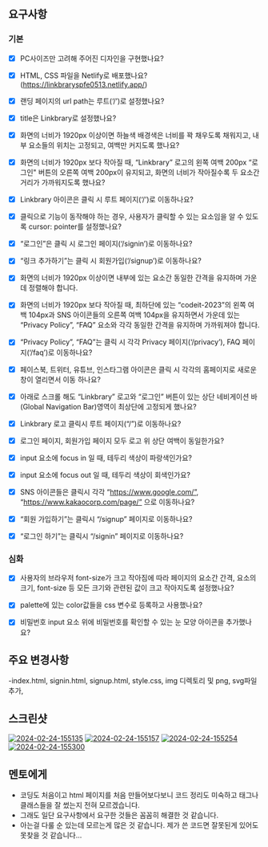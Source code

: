 ## 요구사항

### 기본

- [x] PC사이즈만 고려해 주어진 디자인을 구현했나요?

- [x] HTML, CSS 파일을 Netlify로 배포했나요? (https://linkbraryspfe0513.netlify.app/)

- [x] 랜딩 페이지의 url path는 루트(‘/’)로 설정했나요?

- [x] title은 Linkbrary로 설정했나요?

- [x] 화면의 너비가 1920px 이상이면 하늘색 배경색은 너비를 꽉 채우도록 채워지고, 내부 요소들의 위치는 고정되고, 여백만 커지도록 했나요?

- [x] 화면의 너비가 1920px 보다 작아질 때, “Linkbrary” 로고의 왼쪽 여백 200px “로그인" 버튼의 오른쪽 여백 200px이 유지되고, 화면의 너비가 작아질수록 두 요소간 거리가 가까워지도록 했나요?

- [x] Linkbrary 아이콘은 클릭 시 루트 페이지(‘/’)로 이동하나요?

- [x] 클릭으로 기능이 동작해야 하는 경우, 사용자가 클릭할 수 있는 요소임을 알 수 있도록 cursor: pointer를 설정했나요?

- [x] “로그인”은 클릭 시 로그인 페이지(‘/signin’)로 이동하나요?

- [x] “링크 추가하기”는 클릭 시 회원가입(‘/signup’)로 이동하나요?

- [x] 화면의 너비가 1920px 이상이면 내부에 있는 요소간 동일한 간격을 유지하며 가운데 정렬해야 합니다.

- [x] 화면의 너비가 1920px 보다 작아질 때, 최하단에 있는 “codeit-2023”의 왼쪽 여백 104px과 SNS 아이콘들의 오른쪽 여백 104px을 유지하면서 가운데 있는 “Privacy Policy”, “FAQ” 요소와 각각 동일한 간격을 유지하며 가까워져야 합니다.

- [x] “Privacy Policy”, “FAQ”는 클릭 시 각각 Privacy 페이지(‘/privacy’), FAQ 페이지(‘/faq’)로 이동하나요?

- [x] 페이스북, 트위터, 유튜브, 인스타그램 아이콘은 클릭 시 각각의 홈페이지로 새로운 창이 열리면서 이동 하나요?

- [x] 아래로 스크롤 해도 “Linkbrary” 로고와 “로그인” 버튼이 있는 상단 네비게이션 바(Global Navigation Bar)영역이 최상단에 고정되게 했나요?

- [x] Linkbrary 로고 클릭시 루트 페이지(“/”)로 이동하나요?

- [x] 로그인 페이지, 회원가입 페이지 모두 로고 위 상단 여백이 동일한가요?

- [x] input 요소에 focus in 일 때, 테두리 색상이 파랑색인가요?

- [x] input 요소에 focus out 일 때, 테두리 색상이 회색인가요?

- [x] SNS 아이콘들은 클릭시 각각 “https://www.google.com/”, “https://www.kakaocorp.com/page/” 으로 이동하나요?

- [x] “회원 가입하기”는 클릭시 “/signup” 페이지로 이동하나요?

- [x] “로그인 하기”는 클릭시 “/signin” 페이지로 이동하나요?

### 심화

- [x] 사용자의 브라우저 font-size가 크고 작아짐에 따라 페이지의 요소간 간격, 요소의 크기, font-size 등 모든 크기와 관련된 값이 크고 작아지도록 설정했나요?
- [x] palette에 있는 color값들을 css 변수로 등록하고 사용했나요?
- [x] 비밀번호 input 요소 위에 비밀번호를 확인할 수 있는 눈 모양 아이콘을 추가했나요?


## 주요 변경사항

-index.html, signin.html, signup.html, style.css, img 디렉토리 및 png, svg파일 추가, 


## 스크린샷

<a href="https://ibb.co/rwbQbxH"><img src="https://i.ibb.co/0GBnBCr/2024-02-24-155135.jpg" alt="2024-02-24-155135" border="0"></a>
<a href="https://ibb.co/VBMdk95"><img src="https://i.ibb.co/4N4c0t3/2024-02-24-155157.jpg" alt="2024-02-24-155157" border="0"></a>
<a href="https://ibb.co/FD84LpN"><img src="https://i.ibb.co/DRwfHds/2024-02-24-155254.jpg" alt="2024-02-24-155254" border="0"></a>
<a href="https://ibb.co/gTjjv55"><img src="https://i.ibb.co/xjCCmpp/2024-02-24-155300.jpg" alt="2024-02-24-155300" border="0"></a>

## 멘토에게

- 코딩도 처음이고 html 페이지를 처음 만들어보다보니 코드 정리도 미숙하고 태그나 클래스들을 잘 썼는지 전혀 모르겠습니다.
- 그래도 일단 요구사항에서 요구한 것들은 꼼꼼히 해결한 것 같습니다. 
- 아는걸 다룰 순 있는데 모르는게 많은 것 같습니다. 제가 쓴 코드면 잘못된게 있어도 못찾을 것 같습니다...